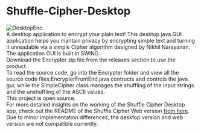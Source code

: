 # Shuffle-Cipher-Desktop
![DesktopEnc](https://user-images.githubusercontent.com/68727041/150776276-afa483bb-1e5e-48ee-b486-65d30a31371b.png)
<br>
A desktop application to encrypt your plain text!
This desktop java GUI application helps you mantain privacy by encrypting simple text and turning it unreadable via
a simple Cipher algorithm designed by Nikhil Narayanan.<br>
The application GUI is built in SWING.<br>
Download the Encrypter zip file from the releases section to use the product.<br> 
To read the source code, go into the Encrypter folder and  view all the source code files:EncrypterFrontEnd.java contructs and controls the java gui, while the SimpleCipher class manages the shuffling of the input strings and the unshuffling of the ASCII values.<br>
This project is open source.<br>
For more detailed insights on the working of the Shuffle Cipher Desktop app, check out the README of the Shuffle Cipher Web version 
[from here](https://github.com/nikhil-RGB/Shuffle-Cipher-Web/blob/main/README.md).<br>
Due to minor implementation differences, the desktop version and web version are not compatible currently.
